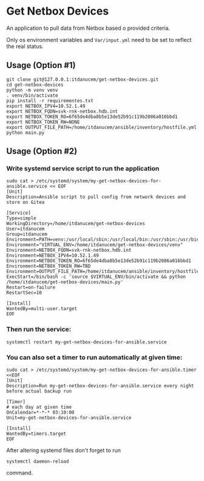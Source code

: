 # Get Netbox Devices
An application to pull data from Netbox based o provided criteria.

Only os environment variables and `Var/input.yml` need to be set to reflect the real status.

## Usage (Option #1)
```
git clone git@127.0.0.1:itdanucem/get-netbox-devices.git
cd get-netbox-devices
python -m venv venv
. venv/bin/activate
pip install -r requirementes.txt
export NETBOX_IPV4=10.52.1.49
export NETBOX_FQDN=svk-rnk-netbox.hdb.int
export NETBOX_TOKEN_RO=6f65de4dba8b5e13de52b91c119b2086a016bbd1
export NETBOX_TOKEN_RW=NONE
export OUTPUT_FILE_PATH=/home/itdanucem/ansible/inventory/hostfile.yml
python main.py
```

## Usage (Option #2)
### Write systemd service script to run the application
```
sudo cat > /etc/systemd/system/my-get-netbox-devices-for-ansible.service << EOF
[Unit]
Description=Ansible script to pull config from network devices and store on Gitea

[Service]
Type=simple
WorkingDirectory=/home/itdanucem/get-netbox-devices
User=itdanucem
Group=itdanucem
Environment=PATH=venv:/usr/local/sbin:/usr/local/bin:/usr/sbin:/usr/bin:/sbin:/bin
Environment="VIRTUAL_ENV=/home/itdanucem/get-netbox-devices/venv"
Environment=NETBOX_FQDN=svk-rnk-netbox.hdb.int
Environment=NETBOX_IPV4=10.52.1.49
Environment=NETBOX_TOKEN_RO=6f65de4dba8b5e13de52b91c119b2086a016bbd1
Environment=NETBOX_TOKEN_RW=TBD
Environment=OUTPUT_FILE_PATH=/home/itdanucem/ansible/inventory/hostfile.yml
ExecStart=/bin/bash -c 'source $VIRTUAL_ENV/bin/activate && python /home/itdanucem/get-netbox-devices/main.py'
Restart=on-failure
RestartSec=10

[Install]
WantedBy=multi-user.target
EOF
```
### Then run the service:
```
systemctl restart my-get-netbox-devices-for-ansible.service
```
### You can also set a timer to run automatically at given time:
```
sudo cat > /etc/systemd/system/my-get-netbox-devices-for-ansible.timer <<EOF
[Unit]
Description=Run my-get-netbox-devices-for-ansible.service every night before actual backup run

[Timer]
# each day at given time
OnCalendar=*-*-* 03:10:00
Unit=my-get-netbox-devices-for-ansible.service

[Install]
WantedBy=timers.target
EOF
```
After altering systemd files don't forget to run
```
systemctl daemon-reload
```
command.